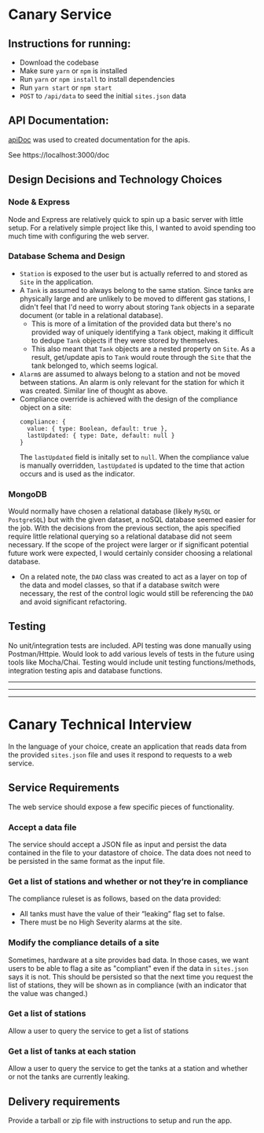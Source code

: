 # Canary Service
## Instructions for running:
* Download the codebase
* Make sure `yarn` or `npm` is installed
* Run `yarn` or `npm install` to install dependencies
* Run `yarn start` or `npm start`
* `POST` to `/api/data` to seed the initial `sites.json` data

## API Documentation:
[apiDoc](http://apidocjs.com/) was used to created documentation for the apis.

See https://localhost:3000/doc

## Design Decisions and Technology Choices
### Node & Express
Node and Express are relatively quick to spin up a basic server with little setup. For a relatively simple project like this, I wanted to avoid spending too much time with configuring the web server.

### Database Schema and Design
* `Station` is exposed to the user but is actually referred to and stored as `Site` in the application.
* A `Tank` is assumed to always belong to the same station. Since tanks are physically large and are unlikely to be moved to different gas stations, I didn't feel that I'd need to worry about storing `Tank` objects in a separate document (or table in a relational database). 
  * This is more of a limitation of the provided data but there's no provided way of uniquely identifying a `Tank` object, making it difficult to dedupe `Tank` objects if they were stored by themselves.
  * This also meant that `Tank` objects are a nested property on `Site`. As a result, get/update apis to `Tank` would route through the `Site` that the tank belonged to, which seems logical.
* `Alarm`s are assumed to always belong to a station and not be moved between stations. An alarm is only relevant for the station for which it was created. Similar line of thought as above.
* Compliance override is achieved with the design of the compliance object on a site:
  ```
  compliance: {
    value: { type: Boolean, default: true },
    lastUpdated: { type: Date, default: null }
  }
  ```
  The `lastUpdated` field is initally set to `null`. When the compliance value is manually overridden, `lastUpdated` is updated to the time that action occurs and is used as the indicator.

### MongoDB
Would normally have chosen a relational database (likely `MySQL` or `PostgreSQL`) but with the given dataset, a noSQL database seemed easier for the job. With the decisions from the previous section, the apis specified require little relational querying so a relational database did not seem necessary. If the scope of the project were larger or if significant potential future work were expected, I would certainly consider choosing a relational database. 
* On a related note, the `DAO` class was created to act as a layer on top of the data and model classes, so that if a database switch were necessary, the rest of the control logic would still be referencing the `DAO` and avoid significant refactoring.

## Testing
No unit/integration tests are included. API testing was done manually using Postman/Httpie. Would look to add various levels of tests in the future using tools like Mocha/Chai. Testing would include unit testing functions/methods, integration testing apis and database functions.


---
---
---


# Canary Technical Interview
In the language of your choice, create an application that reads data from the provided `sites.json` file and uses it respond to requests to a web service.

## Service Requirements
The web service should expose a few specific pieces of functionality.

### Accept a data file
The service should accept a JSON file as input and persist the data contained in the file to your datastore of choice.  The data does not need to be persisted in the same format as the input file.

### Get a list of stations and whether or not they’re in compliance
The compliance ruleset is as follows, based on the data provided:
* All tanks must have the value of their “leaking” flag set to false.
* There must be no High Severity alarms at the site.

### Modify the compliance details of a site
Sometimes, hardware at a site provides bad data. In those cases, we want users to be able to flag a site as "compliant" even if the data in `sites.json` says it is not. This should be persisted so that the next time you request the list of stations, they will be shown as in compliance (with an indicator that the value was changed.)

### Get a list of stations
Allow a user to query the service to get a list of stations

### Get a list of tanks at each station
Allow a user to query the service to get the tanks at a station and whether or not the tanks are currently leaking.

## Delivery requirements
Provide a tarball or zip file with instructions to setup and run the app.

